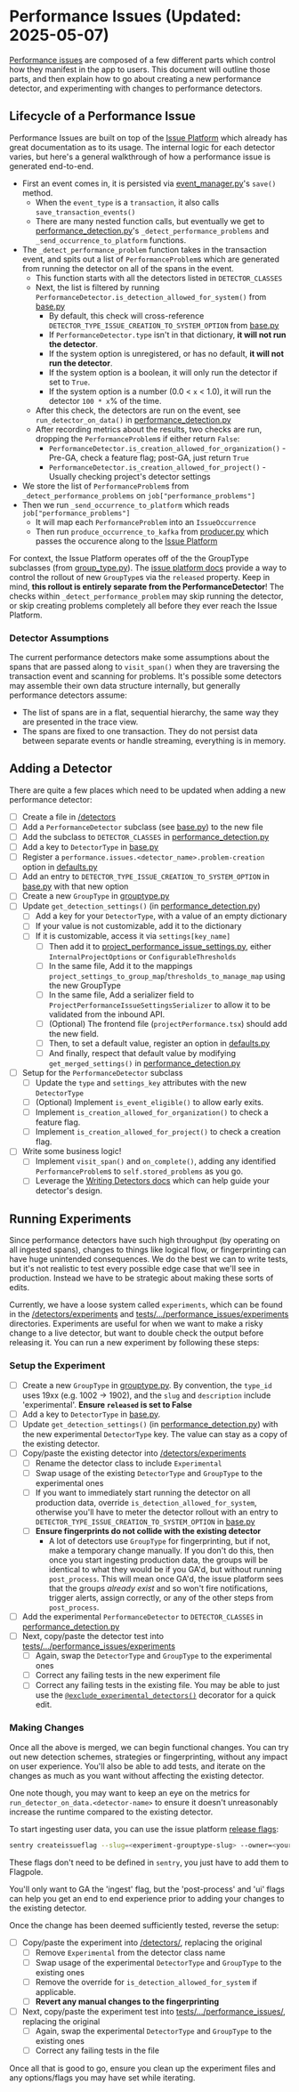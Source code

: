 # Performance Issues (Updated: 2025-05-07)

[Performance issues](https://docs.sentry.io/product/issues/issue-details/performance-issues/) are composed of a few different parts which control how they manifest in the app to users. This document will outline those parts, and then explain how to go about creating a new performance detector, and experimenting with changes to performance detectors.

## Lifecycle of a Performance Issue

Performance Issues are built on top of the [Issue Platform](https://develop.sentry.dev/backend/issue-platform/) which already has great documentation as to its usage. The internal logic for each detector varies, but here's a general walkthrough of how a performance issue is generated end-to-end.

- First an event comes in, it is persisted via [event_manager.py](../../event_manager.py)'s `save()` method.
  - When the `event_type` is a `transaction`, it also calls `save_transaction_events()`
  - There are many nested function calls, but eventually we get to [performance_detection.py](./performance_detection.py)'s `_detect_performance_problems` and `_send_occurrence_to_platform` functions.
- The `_detect_performance_problem` function takes in the transaction event, and spits out a list of `PerformanceProblem`s which are generated from running the detector on all of the spans in the event.
  - This function starts with all the detectors listed in `DETECTOR_CLASSES`
  - Next, the list is filtered by running `PerformanceDetector.is_detection_allowed_for_system()` from [base.py](./base.py)
    - By default, this check will cross-reference `DETECTOR_TYPE_ISSUE_CREATION_TO_SYSTEM_OPTION` from [base.py](./base.py)
    - If `PerformanceDetector.type` isn't in that dictionary, **it will not run the detector**.
    - If the system option is unregistered, or has no default, **it will not run the detector**.
    - If the system option is a boolean, it will only run the detector if set to `True`.
    - If the system option is a number (0.0 < `x` < 1.0), it will run the detector `100 * x`% of the time.
  - After this check, the detectors are run on the event, see `run_detector_on_data()` in [performance_detection.py](./performance_detection.py)
  - After recording metrics about the results, two checks are run, dropping the `PerformanceProblem`s if either return `False`:
    - `PerformanceDetector.is_creation_allowed_for_organization()` - Pre-GA, check a feature flag; post-GA, just return `True`
    - `PerformanceDetector.is_creation_allowed_for_project()` - Usually checking project's detector settings
- We store the list of `PerformanceProblem`s from `_detect_performance_problems` on `job["performance_problems"]`
- Then we run `_send_occurrence_to_platform` which reads `job["performance_problems"]`
  - It will map each `PerformanceProblem` into an `IssueOccurrence`
  - Then run `produce_occurrence_to_kafka` from [producer.py](../../issues/producer.py) which passes the occurence along to the [Issue Platform](https://develop.sentry.dev/backend/issue-platform/)

For context, the Issue Platform operates off of the the GroupType subclasses (from [group_type.py](../../issues/grouptype.py)). The [issue platform docs](https://develop.sentry.dev/backend/issue-platform/#releasing-your-issue-type) provide a way to control the rollout of new `GroupType`s via the `released` property. Keep in mind, **this rollout is entirely separate from the PerformanceDetector**! The checks within `_detect_performance_problem` may skip running the detector, or skip creating problems completely all before they ever reach the Issue Platform.

### Detector Assumptions

The current performance detectors make some assumptions about the spans that are passed along to `visit_span()` when they are traversing the transaction event and scanning for problems. It's possible some detectors may assemble their own data structure internally, but generally performance detectors assume:

- The list of spans are in a flat, sequential hierarchy, the same way they are presented in the trace view.
- The spans are fixed to one transaction. They do not persist data between separate events or handle streaming, everything is in memory.

## Adding a Detector

There are quite a few places which need to be updated when adding a new performance detector:

- [ ] Create a file in [/detectors](./detectors)
- [ ] Add a `PerformanceDetector` subclass (see [base.py](./base.py)) to the new file
- [ ] Add the subclass to `DETECTOR_CLASSES` in [performance_detection.py](./performance_detection.py)
- [ ] Add a key to `DetectorType` in [base.py](./base.py)
- [ ] Register a `performance.issues.<detector_name>.problem-creation` option in [defaults.py](../../options/defaults.py)
- [ ] Add an entry to `DETECTOR_TYPE_ISSUE_CREATION_TO_SYSTEM_OPTION` in [base.py](./base.py) with that new option
- [ ] Create a new `GroupType` in [grouptype.py](../../issues/grouptype.py)
- [ ] Update `get_detection_settings()` (in [performance_detection.py](./performance_detection.py))
  - [ ] Add a key for your `DetectorType`, with a value of an empty dictionary
  - [ ] If your value is not customizable, add it to the dictionary
  - [ ] If it is customizable, access it via `settings[key_name]`
    - [ ] Then add it to [project_performance_issue_settings.py](../../api/endpoints/project_performance_issue_settings.py), either `InternalProjectOptions` or `ConfigurableThresholds`
    - [ ] In the same file, Add it to the mappings `project_settings_to_group_map`/`thresholds_to_manage_map` using the new GroupType
    - [ ] In the same file, Add a serializer field to `ProjectPerformanceIssueSettingsSerializer` to allow it to be validated from the inbound API.
    - [ ] (Optional) The frontend file (`projectPerformance.tsx`) should add the new field.
    - [ ] Then, to set a default value, register an option in [defaults.py](../../options/defaults.py)
    - [ ] And finally, respect that default value by modifying `get_merged_settings()` in [performance_detection.py](./performance_detection.py)
- [ ] Setup for the `PerformanceDetector` subclass
  - [ ] Update the `type` and `settings_key` attributes with the new `DetectorType`
  - [ ] (Optional) Implement `is_event_eligible()` to allow early exits.
  - [ ] Implement `is_creation_allowed_for_organization()` to check a feature flag.
  - [ ] Implement `is_creation_allowed_for_project()` to check a creation flag.
- [ ] Write some business logic!
  - [ ] Implement `visit_span()` and `on_complete()`, adding any identified `PerformanceProblem`s to `self.stored_problems` as you go.
  - [ ] Leverage the [Writing Detectors docs](https://develop.sentry.dev/backend/issue-platform/writing-detectors/) which can help guide your detector's design.

## Running Experiments

Since performance detectors have such high throughput (by operating on all ingested spans), changes to things like logical flow, or fingerprinting can have huge unintended consequences. We do the best we can to write tests, but it's not realistic to test every possible edge case that we'll see in production. Instead we have to be strategic about making these sorts of edits.

Currently, we have a loose system called `experiments`, which can be found in the [/detectors/experiments](./detectors/experiments/) and [tests/.../performance_issues/experiments](../../../../tests/sentry/utils/performance_issues/experiments/) directories. Experiments are useful for when we want to make a risky change to a live detector, but want to double check the output before releasing it. You can run a new experiment by following these steps:

### Setup the Experiment

- [ ] Create a new `GroupType` in [grouptype.py](../../issues/grouptype.py). By convention, the `type_id` uses 19xx (e.g. 1002 -> 1902), and the `slug` and `description` include 'experimental'. **Ensure `released` is set to False**
- [ ] Add a key to `DetectorType` in [base.py](./base.py).
- [ ] Update `get_detection_settings()` (in [performance_detection.py](./performance_detection.py)) with the new experimental `DetectorType` key. The value can stay as a copy of the existing detector.
- [ ] Copy/paste the existing detector into [/detectors/experiments](./detectors/experiments/)
  - [ ] Rename the detector class to include `Experimental`
  - [ ] Swap usage of the existing `DetectorType` and `GroupType` to the experimental ones
  - [ ] If you want to immediately start running the detector on all production data, override `is_detection_allowed_for_system`, otherwise you'll have to meter the detector rollout with an entry to `DETECTOR_TYPE_ISSUE_CREATION_TO_SYSTEM_OPTION` in [base.py](./base.py)
  - [ ] **Ensure fingerprints do not collide with the existing detector**
    - A lot of detectors use `GroupType` for fingerprinting, but if not, make a temporary change manually. If you don't do this, then once you start ingesting production data, the groups will be identical to what they would be if you GA'd, but without running `post_process`. This will mean once GA'd, the issue platform sees that the groups _already exist_ and so won't fire notifications, trigger alerts, assign correctly, or any of the other steps from `post_process`.
- [ ] Add the experimental `PerformanceDetector` to `DETECTOR_CLASSES` in [performance_detection.py](./performance_detection.py)
- [ ] Next, copy/paste the detector test into [tests/.../performance_issues/experiments](../../../../tests/sentry/utils/performance_issues/experiments/)
  - [ ] Again, swap the `DetectorType` and `GroupType` to the experimental ones
  - [ ] Correct any failing tests in the new experiment file
  - [ ] Correct any failing tests in the existing file. You may be able to just use the [`@exclude_experimental_detectors()`](../../testutils/performance_issues/experiments.py) decorator for a quick edit.

### Making Changes

Once all the above is merged, we can begin functional changes. You can try out new detection schemes, strategies or fingerprinting, without any impact on user experience. You'll also be able to add tests, and iterate on the changes as much as you want without affecting the existing detector.

One note though, you may want to keep an eye on the metrics for `run_detector_on_data.<detector-name>` to ensure it doesn't unreasonably increase the runtime compared to the existing detector.

To start ingesting user data, you can use the issue platform [release flags](https://develop.sentry.dev/backend/issue-platform/#releasing-your-issue-type):

```sh
sentry createissueflag --slug=<experiment-grouptype-slug> --owner=<your-team>
```

These flags don't need to be defined in `sentry`, you just have to add them to Flagpole.

You'll only want to GA the 'ingest' flag, but the 'post-process' and 'ui' flags can help you get an end to end experience prior to adding your changes to the existing detector.

Once the change has been deemed sufficiently tested, reverse the setup:

- [ ] Copy/paste the experiment into [/detectors/](./detectors/), replacing the original
  - [ ] Remove `Experimental` from the detector class name
  - [ ] Swap usage of the experimental `DetectorType` and `GroupType` to the existing ones
  - [ ] Remove the override for `is_detection_allowed_for_system` if applicable.
  - [ ] **Revert any manual changes to the fingerprinting**
- [ ] Next, copy/paste the experiment test into [tests/.../performance_issues/](../../../../tests/sentry/utils/performance_issues/), replacing the original
  - [ ] Again, swap the experimental `DetectorType` and `GroupType` to the existing ones
  - [ ] Correct any failing tests in the file

Once all that is good to go, ensure you clean up the experiment files and any options/flags you may have set
while iterating.
